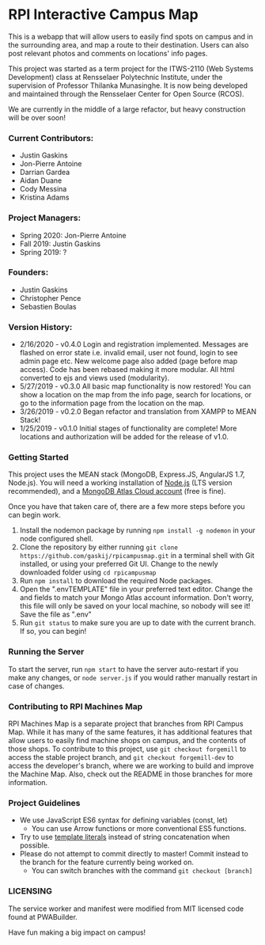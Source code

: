 # RPI Interactive Campus Map #


This is a webapp that will allow users to easily find spots on campus and in the surrounding area, and map a route to their destination. Users can also post relevant photos and comments on locations' info pages.

This project was started as a term project for the ITWS-2110 (Web Systems Development) class at Rensselaer Polytechnic Institute, under the supervision of Professor Thilanka Munasinghe. It is now being developed and maintained through the Rensselaer Center for Open Source (RCOS).

We are currently in the middle of a large refactor, but heavy construction will be over soon!

### Current Contributors:
* Justin Gaskins
* Jon-Pierre Antoine
* Darrian Gardea
* Aidan Duane		
* Cody Messina
* Kristina Adams      

### Project Managers:
* Spring 2020: Jon-Pierre Antoine
* Fall 2019: Justin Gaskins
* Spring 2019: ?

### Founders:
* Justin Gaskins
* Christopher Pence
* Sebastien Boulas

### Version History:
* 2/16/2020 - v0.4.0 Login and registration implemented. Messages are flashed on error state i.e. invalid email,
user not found, login to see admin page etc. New welcome page also added (page before map access). Code has been rebased making it more modular. All html converted to ejs and views used (modularity).
* 5/27/2019 - v0.3.0 All basic map functionality is now restored! You can show a location on the map from the info page, search for locations, or go to the information page from the location on the map.
* 3/26/2019 - v0.2.0 Began refactor and translation from XAMPP to MEAN Stack!
* 1/25/2019 - v0.1.0 Initial stages of functionality are complete! More locations and authorization will be added for the release of v1.0.

### Getting Started
This project uses the MEAN stack (MongoDB, Express.JS, AngularJS 1.7, Node.js). You will need a working installation of [Node.js](https://nodejs.org/en/) (LTS version recommended), and a [MongoDB Atlas Cloud account](https://www.mongodb.com/cloud/atlas) (free is fine).

Once you have that taken care of, there are a few more steps before you can begin work.
1. Install the nodemon package by running `npm install -g nodemon` in your node configured shell.
2. Clone the repository by either running `git clone https://github.com/gaskij/rpicampusmap.git` in a terminal shell with Git installed, or using your preferred Git UI. Change to the newly downloaded folder using `cd rpicampusmap`
3. Run `npm install` to download the required Node packages.
4. Open the ".envTEMPLATE" file in your preferred text editor. Change the <username> and <password> fields to match your Mongo Atlas account information. Don't worry, this file will only be saved on your local machine, so nobody will see it! Save the file as ".env"
5. Run `git status` to make sure you are up to date with the current branch. If so, you can begin!

### Running the Server
To start the server, run `npm start` to have the server auto-restart if you make any changes, or `node server.js` if you would rather manually restart in case of changes.

### Contributing to RPI Machines Map
RPI Machines Map is a separate project that branches from RPI Campus Map. While it has many of the same features, it has additional features that allow users to easily find machine shops on campus, and the contents of those shops. To contribute to this project, use `git checkout forgemill` to access the stable project branch, and `git checkout forgemill-dev` to access the developer's branch, where we are working to build and improve the Machine Map. Also, check out the README in those branches for more information.

### Project Guidelines
* We use JavaScript ES6 syntax for defining variables (const, let)
  * You can use Arrow functions or more conventional ES5 functions.
* Try to use [template literals](https://developer.mozilla.org/en-US/docs/Web/JavaScript/Reference/Template_literals) instead of string concatenation when possible.
* Please do not attempt to commit directly to master! Commit instead to the branch for the feature currently being worked on.
  * You can switch branches with the command `git checkout [branch]`

### LICENSING
The service worker and manifest were modified from MIT licensed code found at PWABuilder.

Have fun making a big impact on campus!
